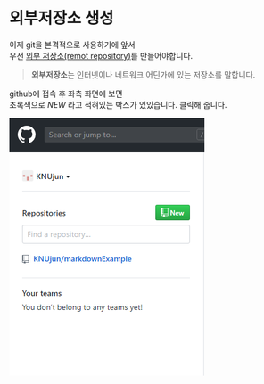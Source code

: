 # 외부저장소 생성

이제 git을 본격적으로 사용하기에 앞서  
우선 [외부 저장소(remot repository)](https://git-scm.com/book/ko/v1/Git%EC%9D%98-%EA%B8%B0%EC%B4%88-%EB%A6%AC%EB%AA%A8%ED%8A%B8-%EC%A0%80%EC%9E%A5%EC%86%8C)를 만들어야합니다.
>**외부저장소**는 인터넷이나 네트워크 어딘가에 있는 저장소를 말합니다.

github에 접속 후 좌측 화면에 보면  
초록색으로 _NEW_ 라고 적혀있는 박스가 있있습니다.
클릭해 줍니다.

![abcd](../img/repo1.png)



